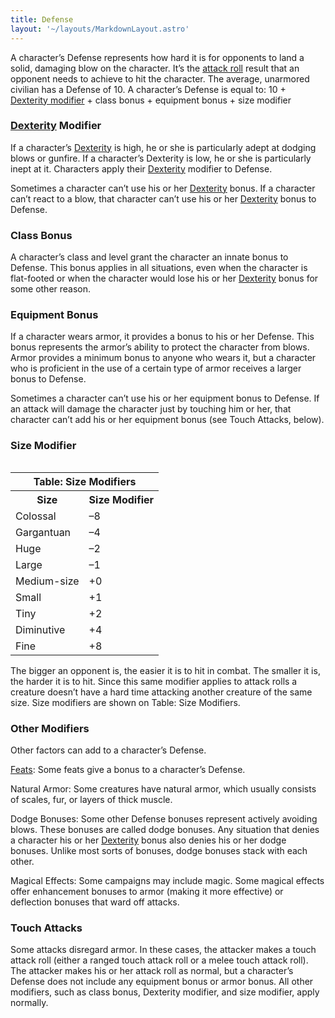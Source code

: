 ```yaml
---
title: Defense
layout: '~/layouts/MarkdownLayout.astro'
---
```

A character’s Defense represents how hard it is for opponents to land a solid,
damaging blow on the character. It’s the [attack roll](/modern.d20.srd/combat/attack.roll) result that an opponent needs to
achieve to hit the character. The average, unarmored civilian has a Defense of
10. A character’s Defense is equal to: 10 + [Dexterity modifier](/modern.d20.srd/basics/ability.scores) \+ class bonus + equipment
bonus + size modifier

### [Dexterity](/modern.d20.srd/basics/ability.scores) Modifier

If a character’s [Dexterity](/modern.d20.srd/basics/ability.scores) is high,
he or she is particularly adept at dodging blows or gunfire. If a character’s
Dexterity is low, he or she is particularly inept at it. Characters apply
their [Dexterity](/modern.d20.srd/basics/ability.scores) modifier to Defense.

Sometimes a character can’t use his or her
[Dexterity](/modern.d20.srd/basics/ability.scores) bonus. If a character can’t
react to a blow, that character can’t use his or her
[Dexterity](/modern.d20.srd/basics/ability.scores) bonus to Defense.

### Class Bonus

A character’s class and level grant the character an innate bonus to Defense.
This bonus applies in all situations, even when the character is flat-footed
or when the character would lose his or her
[Dexterity](/modern.d20.srd/basics/ability.scores) bonus for some other
reason.

### Equipment Bonus

If a character wears armor, it provides a bonus to his or her Defense. This
bonus represents the armor’s ability to protect the character from blows.
Armor provides a minimum bonus to anyone who wears it, but a character who is
proficient in the use of a certain type of armor receives a larger bonus to
Defense.

Sometimes a character can’t use his or her equipment bonus to Defense. If an
attack will damage the character just by touching him or her, that character
can’t add his or her equipment bonus (see Touch Attacks, below).

### Size Modifier


<table style="float: right"><tr><th colspan="2"> Table: Size Modifiers</th></tr> <tr><th> Size</th><th> Size Modifier</th></tr> <tr><td>Colossal</td><td> –8</td></tr> <tr class="shaded"><td>Gargantuan</td><td> –4</td></tr> <tr><td>Huge</td><td> –2</td></tr> <tr class="shaded"><td>Large</td><td> –1</td></tr> <tr><td>Medium-size</td><td> +0</td></tr> <tr class="shaded"><td>Small</td><td> +1</td></tr> <tr><td>Tiny</td><td> +2</td></tr> <tr class="shaded"><td>Diminutive</td><td> +4</td></tr> <tr><td>Fine</td><td> +8 </td></tr></table>



The bigger an opponent is, the easier it is to hit in combat. The smaller it
is, the harder it is to hit. Since this same modifier applies to attack rolls
a creature doesn’t have a hard time attacking another creature of the same
size. Size modifiers are shown on Table: Size Modifiers.

### Other Modifiers

Other factors can add to a character’s Defense.

[Feats](/modern.d20.srd/feats): Some feats give a bonus to a character’s
Defense.

Natural Armor: Some creatures have natural armor, which usually consists of
scales, fur, or layers of thick muscle.

Dodge Bonuses: Some other Defense bonuses represent actively avoiding blows.
These bonuses are called dodge bonuses. Any situation that denies a character
his or her [Dexterity](/modern.d20.srd/basics/saving.throws) bonus also denies
his or her dodge bonuses. Unlike most sorts of bonuses, dodge bonuses stack
with each other.

Magical Effects: Some campaigns may include magic. Some magical effects offer
enhancement bonuses to armor (making it more effective) or deflection bonuses
that ward off attacks.

### Touch Attacks

Some attacks disregard armor. In these cases, the attacker makes a touch
attack roll (either a ranged touch attack roll or a melee touch attack roll).
The attacker makes his or her attack roll as normal, but a character’s Defense
does not include any equipment bonus or armor bonus. All other modifiers, such
as class bonus, Dexterity modifier, and size modifier, apply normally.

